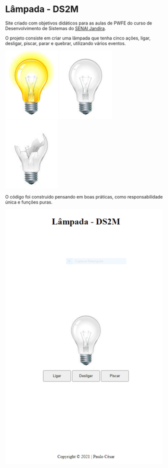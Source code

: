 # Lâmpada - DS2M

Site criado com objetivos didáticos para as aulas de PWFE do curso de Desenvolvimento de Sistemas do [SENAI Jandira](https://jandira.sp.senai.br/).

O projeto consiste em criar uma lâmpada que tenha cinco ações, ligar, desligar, piscar, parar e quebrar, utilizando vários eventos.  

![](img/ligada.jpg) ![](img/desligada.jpg) ![](img/quebrada.jpg)

O código foi construido pensando em boas práticas, como responsabilidade única e funções puras.

![](img/site.png)